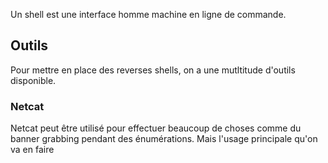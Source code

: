 
Un shell est une interface homme machine en ligne de commande.

## __Outils__

Pour mettre en place des reverses shells, on a une mutltitude d'outils disponible.

### Netcat

Netcat peut être utilisé pour effectuer beaucoup de choses comme du banner grabbing pendant des énumérations. Mais l'usage principale qu'on va en faire 